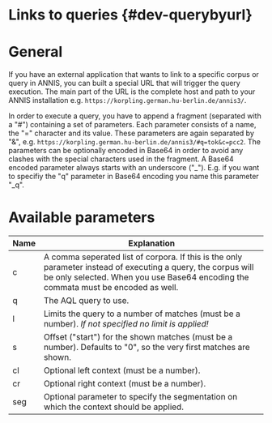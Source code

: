 Links to queries  {#dev-querybyurl}
=======================================

General
=======
If you have an external application that wants to link to a specific corpus or query in ANNIS, you can
built a special URL that will trigger the query execution. The main part of the URL is the complete host and path to your ANNIS installation e.g. `https://korpling.german.hu-berlin.de/annis3/`.

In order to execute a query, you have to append a fragment (separated with a "#") containing a set of parameters. Each parameter consists of a name, the "=" character and its value. These parameters are again separated by "&", e.g. `https://korpling.german.hu-berlin.de/annis3/#q=tok&c=pcc2`. The parameters can be optionally encoded in Base64 in order to avoid any clashes with the special characters used in the fragment. A Base64 encoded parameter always starts with an underscore (&quot;\_&quot;). E.g. if you want to specifiy the "q" parameter in Base64 encoding you name this parameter &quot;\_q&quot;.

Available parameters
====================

Name|Explanation
----|-----------
c   | A comma seperated list of corpora. If this is the only parameter instead of executing a query, the corpus will be only selected. When you use Base64 encoding the commata must be encoded as well.
q   | The AQL query to use.
l   | Limits the query to a number of matches (must be a number). *If not specified no limit is applied!*
s   | Offset ("start") for the shown matches (must be a number). Defaults to "0", so the very first matches are shown.
cl  | Optional left context (must be a number).
cr  | Optional right context (must be a number).
seg | Optional parameter to specify the segmentation on which the context should be applied.


